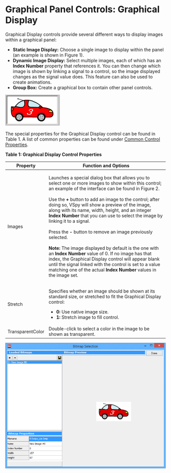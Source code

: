 # Graphical Panel Controls: Graphical Display

Graphical Display controls provide several different ways to display images within a graphical panel:

* **Static Image Display:** Choose a single image to display within the panel (an example is shown in Figure 1).
* **Dynamic Image Display:** Select multiple images, each of which has an **Index Number** property that references it. You can then change which image is shown by linking a signal to a control, so the image displayed changes as the signal value does. This feature can also be used to create animations.
* **Group Box:** Create a graphical box to contain other panel controls.

![Figure 1: A Graphical Display control showing a static image.](../../../../.gitbook/assets/gpctrlGraphicalDisplay.gif)

The special properties for the Graphical Display control can be found in Table 1. A list of common properties can be found under [Common Control Properties](graphical-panel-controls-common-control-properties.md).

**Table 1: Graphical Display Control Properties**

| Property         | Function and Options                                                                                                                                                                                                                                                                                                                                                                                                                                                                                                                                                                                                                                                                                                                                                                                                                                                                        |
| ---------------- | ------------------------------------------------------------------------------------------------------------------------------------------------------------------------------------------------------------------------------------------------------------------------------------------------------------------------------------------------------------------------------------------------------------------------------------------------------------------------------------------------------------------------------------------------------------------------------------------------------------------------------------------------------------------------------------------------------------------------------------------------------------------------------------------------------------------------------------------------------------------------------------------- |
| Images           | <p>Launches a special dialog box that allows you to select one or more images to show within this control; an example of the interface can be found in Figure 2.<br><br>Use the <strong>+</strong> button to add an image to the control; after doing so, VSpy will show a preview of the image, along with its name, width, height, and an integer <strong>Index Number</strong> that you can use to select the image by linking it to a signal.<br><br>Press the <strong>-</strong> button to remove an image previously selected.<br><br><strong>Note:</strong> The image displayed by default is the one with an <strong>Index Number</strong> value of 0. If no image has that index, the Graphical Display control will appear blank until the signal linked with the control is set to a value matching one of the actual <strong>Index Number</strong> values in the image set.</p> |
| Stretch          | <p>Specifies whether an image should be shown at its standard size, or stretched to fit the Graphical Display control:</p><ul><li><strong>0:</strong> Use native image size.</li><li><strong>1:</strong> Stretch image to fill control.</li></ul>                                                                                                                                                                                                                                                                                                                                                                                                                                                                                                                                                                                                                                           |
| TransparentColor | Double-click to select a color in the image to be shown as transparent.                                                                                                                                                                                                                                                                                                                                                                                                                                                                                                                                                                                                                                                                                                                                                                                                                     |

![Figure 2: An example Graphical Display control image selection dialog box, showing the same image seen in Figure 1.](../../../../.gitbook/assets/gpctrlGraphicalDisplaySetup.gif)
